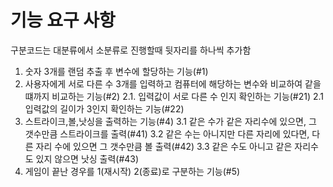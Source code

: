 # 기능 요구 사항

구분코드는 대분류에서 소분류로 진행할때 뒷자리를 하나씩 추가함

1. 숫자 3개를 랜덤 추출 후 변수에 할당하는 기능(#1)
2. 사용자에게 서로 다른 수 3개를 입력하고 컴퓨터에 해당하는 변수와 비교하여 같을 떄까지 비교하는 기능(#2)
   2.1. 입력값이 서로 다른 수 인지 확인하는 기능(#21)
   2.1 입력값의 길이가 3인지 확인하는 기능(#22)
3. 스트라이크,볼,낫싱을 출력하는 기능(#4)
   3.1 같은 수가 같은 자리수에 있으면, 그 갯수만큼 스트라이크를 출력(#41)
   3.2 같은 수는 아니지만 다른 자리에 있다면, 다른 자리 수에 있으면 그 갯수만큼 볼 출력(#42)
   3.3 같은 수도 아니고 같은 자리수도 있지 않으면 낫싱 출력(#43)
4. 게임이 끝난 경우를 1(재시작) 2(종료)로 구분하는 기능(#5)

